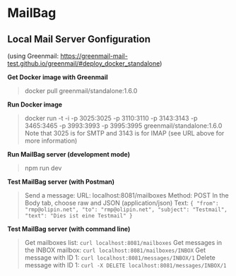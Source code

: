 # MailBag

## Local Mail Server Gonfiguration
(using Greenmail: https://greenmail-mail-test.github.io/greenmail/#deploy_docker_standalone)

**Get Docker image with Greenmail**
> docker pull greenmail/standalone:1.6.0

**Run Docker image**
> docker run -t -i -p 3025:3025 -p 3110:3110 -p 3143:3143 -p 3465:3465 -p 3993:3993 -p 3995:3995 greenmail/standalone:1.6.0
> Note that 3025 is for SMTP and 3143 is for IMAP (see URL above for more information)

**Run MailBag server (development mode)**
> npm run dev

**Test MailBag server (with Postman)**
> Send a message:
> URL: localhost:8081/mailboxes
> Method: POST
> In the Body tab, choose raw and JSON (application/json)
> Text:
`
{
  "from": "rmp@olipin.net",
  "to": "rmp@olipin.net",
  "subject": "Testmail",
  "text": "Dies ist eine Testmail"
}
`

**Test MailBag server (with command line)**
> Get mailboxes list: `curl localhost:8081/mailboxes`
> Get messages in the INBOX mailbox: `curl localhost:8081/mailboxes/INBOX`
> Get message with ID 1: `curl localhost:8081/messages/INBOX/1`
> Delete message with ID 1: `curl -X DELETE localhost:8081/messages/INBOX/1`

